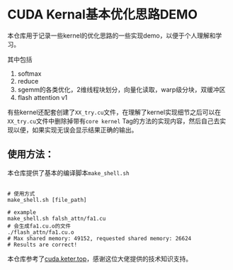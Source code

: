 # CUDA Kernal基本优化思路DEMO

本仓库用于记录一些kernel的优化思路的一些实现demo，以便于个人理解和学习。

其中包括
1. softmax
2. reduce
3. sgemm的各类优化，2维线程块划分，向量化读取，warp级分块，双缓冲区
4. flash attention v1

有些kernel还配套创建了`XX_try.cu`文件，在理解了kernel实现细节之后可以在`XX_try.cu`文件中删除掉带有`core kernel` Tag的方法的实现内容，然后自己去实现以便，如果实现无误会显示结果正确的输出。

## 使用方法：
本仓库提供了基本的编译脚本`make_shell.sh`
```shell

# 使用方式
make_shell.sh [file_path]

# example
make_shell.sh falsh_attn/fa1.cu
# 会生成fa1.cu.o的文件
./flash_attn/fa1.cu.o
# Max shared memory: 49152, requested shared memory: 26624 
# Results are correct! 
```

本仓库参考了[cuda.keter.top](https://cuda.keter.top/)，感谢这位大佬提供的技术知识支持。